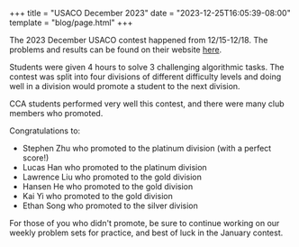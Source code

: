 +++
title = "USACO December 2023"
date = "2023-12-25T16:05:39-08:00"
template = "blog/page.html"
+++

The 2023 December USACO contest happened from 12/15-12/18.
The problems and results can be found on their website [here](http://www.usaco.org/index.php?page=dec23results).

Students were given 4 hours to solve 3 challenging algorithmic tasks.
The contest was split into four divisions of different difficulty levels and doing well in a division would promote a student to the next division. 

CCA students performed very well this contest, and there were many club members who promoted.

Congratulations to:

- Stephen Zhu who promoted to the platinum division (with a perfect score!)
- Lucas Han who promoted to the platinum division
- Lawrence Liu who promoted to the gold division
- Hansen He who promoted to the gold division
- Kai Yi who promoted to the gold division
- Ethan Song who promoted to the silver division

For those of you who didn't promote, be sure to continue working on our weekly problem sets for practice, and best of luck in the January contest.
